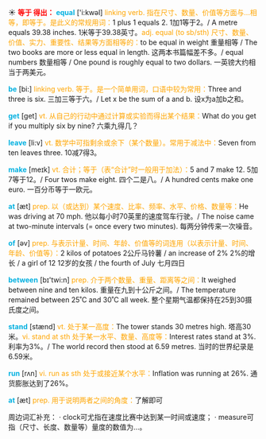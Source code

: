 ☀ <font color="red">**等于 得出：**</font>
<font color="sky blue">**equal**</font> ['i:kwəl] 
<font color="orange">linking verb. 指在尺寸、数量、价值等方面与…相等，即等于。是此义的常规用词：</font>1 plus 1 equals 2. 1加1等于2。/ A metre equals 39.38 inches. 1米等于39.38英寸。<font color="orange">adj. equal (to sb/sth) 尺寸、数量、价值、实力、重要性、结果等方面相等的：</font>to be equal in weight 重量相等 / The two books are more or less equal in length. 这两本书篇幅差不多。/ equal numbers 数量相等 / One pound is roughly equal to two dollars. 一英镑大约相当于两美元。

<font color="sky blue">**be**</font> [bi:] 
<font color="orange">linking verb. 等于。是一个简单用词，口语中较为常用：</font>Three and three is six. 三加三等于六。/ Let x be the sum of a and b. 设x为a加b之和。

<font color="sky blue">**get**</font> [ɡet] 
<font color="orange">vt. 从自己的行动中通过计算或实验而得出某个结果：</font>What do you get if you multiply six by nine? 六乘九得几？

<font color="sky blue">**leave**</font> [li:v] 
<font color="orange">vt. 数学中可指剩余或余下（某个数量）。常用于减法中：</font>Seven from ten leaves three. 10减7得3。

<font color="sky blue">**make**</font> [meɪk] 
<font color="orange">vt. 合计；等于（表“合计”时一般用于加法）：</font>5 and 7 make 12. 5加7等于12。/ Four twos make eight. 四个二是八。/ A hundred cents make one euro. 一百分币等于一欧元。

<font color="sky blue">**at**</font> [æt] 
<font color="orange">prep. 以（或达到）某个速度、比率、频率、水平、价格、数量等：</font>He was driving at 70 mph. 他以每小时70英里的速度驾车行驶。/ The noise came at two-minute intervals (= once every two minutes). 每两分钟传来一次噪音。

<font color="sky blue">**of**</font> [əv] 
<font color="orange">prep. 与表示计量、时间、年龄、价值等的词连用（以表示计量、时间、年龄、价值等）：</font>2 kilos of potatoes 2公斤马铃薯 / an increase of 2% 2%的增长 / a girl of 12 12岁的女孩 / the fourth of July 七月四日

<font color="sky blue">**between**</font> [bɪ'twi:n] 
<font color="orange">prep. 介于两个数量、重量、距离等之间：</font>It weighed between nine and ten kilos. 重量在九到十公斤之间。/ The temperature remained between 25˚C and 30˚C all week. 整个星期气温都保持在25到30摄氏度之间。

<font color="sky blue">**stand**</font> [stænd] 
<font color="orange">vt. 处于某一高度：</font>The tower stands 30 metres high. 塔高30米。<font color="orange">vi. stand at sth 处于某一水平、数量、高度等：</font>Interest rates stand at 3%. 利率为3%。/ The world record then stood at 6.59 metres. 当时的世界纪录是6.59米。

<font color="sky blue">**run**</font> [rʌn] 
<font color="orange">vi. run as sth 处于或接近某个水平：</font>Inflation was running at 26%. 通货膨胀达到了26%。

<font color="sky blue">**at**</font> [æt] 
<font color="orange">prep. 用于说明两者之间的角度：</font>了解即可

周边词汇补充：
· clock可尤指在速度比赛中达到某一时间或速度；
· measure可指（尺寸、长度、数量等）量度的数值为…。
